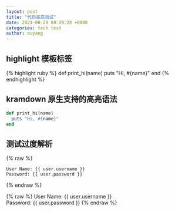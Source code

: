 ```yaml
---
layout: post
title: "代码高亮测试"
date: 2021-08-20 00:29:28 +0800
categories: tech test
author: ouyang
---
```


## highlight 模板标签

{% highlight ruby %}
def print_hi(name)
  puts "Hi, #{name}"
end
{% endhighlight %}

## kramdown 原生支持的高亮语法

```ruby
def print_hi(name)
  puts "Hi, #{name}"
end
```

## 测试过度解析

{% raw %}
```
User Name: {{ user.username }}
Password: {{ user.password }}
```
{% endraw %}

{% raw %}
User Name: {{ user.username }}<br>
Password: {{ user.password }}
{% endraw %}
